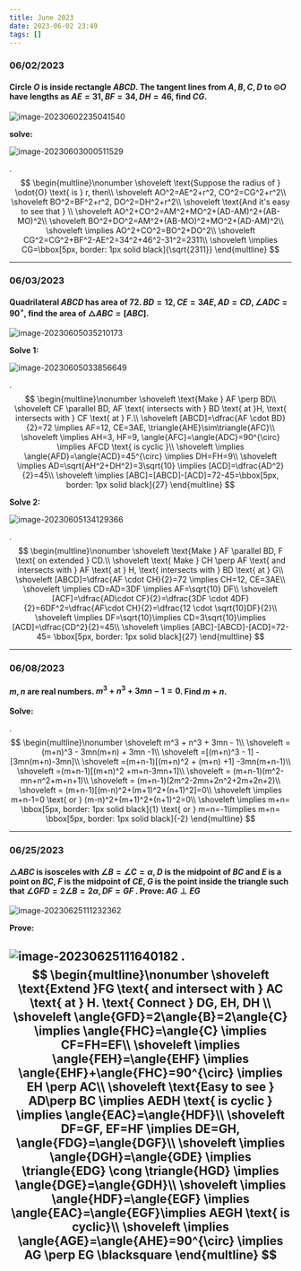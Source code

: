 ```yaml
---
title: June 2023
date: 2023-06-02 23:49
tags: []
---
```


### 06/02/2023

#### Circle $O$ is inside rectangle $ABCD$. The tangent lines from $A,B,C,D$  to $\odot{O}$ have lengths as $AE=31, BF=34, DH=46$, find $CG$.

![image-20230602235041540](/assets/images/2023/image-20230602235041540.png)

**solve:**

![image-20230603000511529](/assets/images/2023/image-20230603000511529.png)

.
$$
\begin{multline}\nonumber
\shoveleft \text{Suppose the radius of } \odot{O} \text{ is } r, then\\
\shoveleft AO^2=AE^2+r^2, CO^2=CG^2+r^2\\
\shoveleft BO^2=BF^2+r^2, DO^2=DH^2+r^2\\
\shoveleft \text{And it's easy to see that } \\
\shoveleft AO^2+CO^2=AM^2+MO^2+(AD-AM)^2+(AB-MO)^2\\
\shoveleft BO^2+DO^2=AM^2+(AB-MO)^2+MO^2+(AD-AM)^2\\
\shoveleft \implies AO^2+CO^2=BO^2+DO^2\\
\shoveleft CG^2=CG^2+BF^2-AE^2=34^2+46^2-31^2=2311\\
\shoveleft \implies CG=\bbox[5px, border: 1px solid black]{\sqrt{2311}}
\end{multline}
$$

---

### 06/03/2023

#### Quadrilateral $ABCD$ has area of $72$. $BD=12, CE=3AE, AD=CD, \angle{ADC}=90^{\circ}$, find the area of $\triangle{ABC}=[ABC]$.

![image-20230605035210173](/assets/images/2023/image-20230605035210173.png)

**Solve 1:**

![image-20230605033856649](/assets/images/2023/image-20230605033856649.png)

.
$$
\begin{multline}\nonumber
\shoveleft \text{Make } AF \perp BD\\
\shoveleft CF \parallel BD, AF \text{ intersects with } BD \text{ at }H, \text{ intersects with } CF \text{ at } F.\\
\shoveleft [ABCD]=\dfrac{AF \cdot BD}{2}=72 \implies AF=12, CE=3AE, \triangle{AHE}\sim\triangle{AFC}\\
\shoveleft \implies AH=3, HF=9, \angle{AFC}=\angle{ADC}=90^{\circ} \implies AFCD \text{ is cyclic }\\
\shoveleft \implies \angle{AFD}=\angle{ACD}=45^{\circ} \implies DH=FH=9\\
\shoveleft \implies AD=\sqrt{AH^2+DH^2}=3\sqrt{10} \implies [ACD]=\dfrac{AD^2}{2}=45\\
\shoveleft \implies [ABC]=[ABCD]-[ACD]=72-45=\bbox[5px, border: 1px solid black]{27}
\end{multline}
$$

**Solve 2:**

![image-20230605134129366](/assets/images/2023/image-20230605134129366.png)

.
$$
\begin{multline}\nonumber
\shoveleft \text{Make } AF \parallel BD, F \text{ on extended } CD.\\
\shoveleft \text{ Make } CH \perp AF \text{ and intersects with } AF \text{ at } H, \text{ intersects with } BD \text{ at } G\\
\shoveleft [ABCD]=\dfrac{AF \cdot CH}{2}=72 \implies CH=12, CE=3AE\\
\shoveleft \implies CD=AD=3DF \implies AF=\sqrt{10} DF\\
\shoveleft [ACF]=\dfrac{AD\cdot CF}{2}=\dfrac{3DF \cdot 4DF}{2}=6DF^2=\dfrac{AF\cdot CH}{2}=\dfrac{12 \cdot \sqrt{10}DF}{2}\\
\shoveleft \implies DF=\sqrt{10}\implies CD=3\sqrt{10}\implies [ACD]=\dfrac{CD^2}{2}=45\\
\shoveleft \implies [ABC]-[ABCD]-[ACD]=72-45=  \bbox[5px, border: 1px solid black]{27}
\end{multline}
$$

---

### 06/08/2023

#### $m, n$ are real numbers. $m^3 + n^3 + 3mn - 1 = 0$. Find $m+n$.

**Solve:**

.
$$
\begin{multline}\nonumber
\shoveleft m^3 + n^3 + 3mn - 1\\
\shoveleft = (m+n)^3 - 3mn(m+n) + 3mn -1\\
\shoveleft =[(m+n)^3 - 1] - [3mn(m+n)-3mn]\\
\shoveleft =(m+n-1)[(m+n)^2 + (m+n) +1] -3mn(m+n-1)\\
\shoveleft =(m+n-1)[(m+n)^2 +m+n-3mn+1]\\
\shoveleft = (m+n-1)(m^2-mn+n^2+m+n+1)\\
\shoveleft = (m+n-1)(2m^2-2mn+2n^2+2m+2n+2)\\
\shoveleft = (m+n-1)[(m-n)^2+(m+1)^2+(n+1)^2]=0\\
\shoveleft \implies m+n-1=0 \text{ or } (m-n)^2+(m+1)^2+(n+1)^2=0\\
\shoveleft \implies m+n= \bbox[5px, border: 1px solid black]{1} \text{ or } m=n=-1\implies m+n= \bbox[5px, border: 1px solid black]{-2}
\end{multline}
$$

---

### 06/25/2023

#### $\triangle{ABC}$ is isosceles with $\angle{B}=\angle{C}=\alpha$, $D$ is the midpoint of $BC$ and $E$ is a point on $BC$, $F$ is the midpoint of $CE$, $G$ is the point inside the triangle such that $\angle{GFD}=2\angle{B}=2\alpha, DF=GF$ . Prove: $AG\perp EG$

![image-20230625111232362](/assets/images/2023/image-20230625110804480.png)

**Prove:**

![image-20230625111640182](/assets/images/2023/image-20230625111640182.png)
.
$$
\begin{multline}\nonumber
\shoveleft \text{Extend }FG \text{ and intersect with } AC \text{ at } H. \text{ Connect } DG, EH, DH \\
\shoveleft \angle{GFD}=2\angle{B}=2\angle{C} \implies \angle{FHC}=\angle{C} \implies CF=FH=EF\\
\shoveleft \implies \angle{FEH}=\angle{EHF} \implies \angle{EHF}+\angle{FHC}=90^{\circ} \implies EH \perp AC\\
\shoveleft \text{Easy to see } AD\perp BC \implies AEDH \text{ is cyclic } \implies \angle{EAC}=\angle{HDF}\\
\shoveleft DF=GF, EF=HF \implies DE=GH, \angle{FDG}=\angle{DGF}\\
\shoveleft \implies \angle{DGH}=\angle{GDE} \implies \triangle{EDG} \cong \triangle{HGD} \implies \angle{DGE}=\angle{GDH}\\
\shoveleft \implies \angle{HDF}=\angle{EGF} \implies \angle{EAC}=\angle{EGF}\implies AEGH \text{ is cyclic}\\
\shoveleft \implies \angle{AGE}=\angle{AHE}=90^{\circ} \implies AG \perp EG \blacksquare
\end{multline}
$$
---

